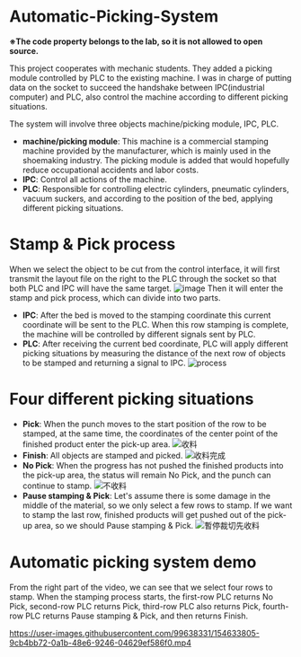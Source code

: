 # Automatic-Picking-System
**※The code property belongs to the lab, so it is not allowed to open source.**

This project cooperates with mechanic students. They added a picking module controlled by PLC to the existing machine. I was in charge of putting data on the socket to succeed the handshake between IPC(industrial computer) and PLC, also control the machine according to different picking situations.

The system will involve three objects machine/picking module, IPC, PLC.
* **machine/picking module**: This machine is a commercial stamping machine provided by the manufacturer, which is mainly used in the shoemaking industry. The picking module is added that would hopefully reduce occupational accidents and labor costs.
* **IPC**: Control all actions of the machine.
* **PLC**: Responsible for controlling electric cylinders, pneumatic cylinders, vacuum suckers, and according to the position of the bed, applying different picking situations.

# Stamp & Pick process
When we select the object to be cut from the control interface, it will first transmit the layout file on the right to the PLC through the socket so that both PLC and IPC will have the same target. 
![image](https://user-images.githubusercontent.com/88305396/152675415-9798f6f8-178d-4214-9534-b274754d3bb5.png)
Then it will enter the stamp and pick process, which can divide into two parts.
* **IPC**: After the bed is moved to the stamping coordinate this current coordinate will be sent to the PLC.
When this row stamping is complete, the machine will be controlled by different signals sent by PLC.
* **PLC**: After receiving the current bed coordinate, PLC will apply different picking situations by measuring the distance of the next row of objects to be stamped and returning a signal to IPC.
![process](https://user-images.githubusercontent.com/88305396/152679925-cb1cad0a-728e-4cae-9e91-a6f0c269c31f.png)

# Four different picking situations
* **Pick**: When the punch moves to the start position of the row to be stamped, at the same time, the coordinates of the center point of the finished product enter the pick-up area.
![收料](https://user-images.githubusercontent.com/88305396/152682787-4c662308-d4bd-4a92-974d-a3fa53560d86.png)
* **Finish**: All objects are stamped and picked. 
![收料完成](https://user-images.githubusercontent.com/88305396/152685597-bce02460-e667-4658-ad1a-e32758b674ec.png)
* **No Pick**: When the progress has not pushed the finished products into the pick-up area, the status will remain No Pick, and the punch can continue to stamp.
![不收料](https://user-images.githubusercontent.com/88305396/152683212-22c12222-4e71-463e-b676-014c84a054d8.png)
* **Pause stamping & Pick**: Let's assume there is some damage in the middle of the material, so we only select a few rows to stamp. If we want to stamp the last row, finished products will get pushed out of the pick-up area, so we should Pause stamping & Pick.
![暫停裁切先收料](https://user-images.githubusercontent.com/88305396/152683313-109075db-012d-4936-8795-f7b9b46db644.png)

# Automatic picking system demo
From the right part of the video, we can see that we select four rows to stamp. When the stamping process starts, the first-row PLC returns No Pick, second-row PLC returns Pick, third-row PLC also returns Pick, fourth-row PLC returns Pause stamping & Pick, and then returns Finish.


https://user-images.githubusercontent.com/99638331/154633805-9cb4bb72-0a1b-48e6-9246-04629ef586f0.mp4

